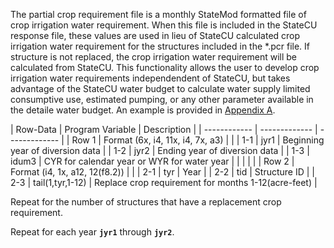 The partial crop requirement file is a monthly StateMod formatted file of crop irrigation water requirement. 
When this file is included in the StateCU response file, these values are used in lieu of StateCU calculated 
crop irrigation water requirement for the structures included in the \*.pcr file. If structure is not replaced, 
the  crop irrigation water requirement will be calculated from StateCU. This functionality allows the user to 
develop crop irrigation water requirements independendent of StateCU, but takes advantage of the StateCU water 
budget to calculate water supply limited consumptive use, estimated pumping, or any other parameter available 
in the detaile water budget. An example is provided in [Appendix A](../AppendixA/A1.md). 

 | Row-Data | Program Variable | Description |
    | ------------ | ------------- | ------------- |
	| Row 1 | Format (6x, i4, 11x, i4, 7x, a3) | |
	| 1-1 | jyr1 | Beginning year of diversion data |
	| 1-2 | jyr2 | Ending year of diversion data |
	| 1-3 | idum3 | CYR for calendar year or WYR for water year |
	| | | |
	| Row 2 | Format (i4, 1x, a12, 12(f8.2)) | |
	| 2-1 | tyr | Year |
	| 2-2 | tid | Structure ID |
	| 2-3 | tail(1,tyr,1-12) | Replace crop requirement for months 1-12(acre-feet) |
	
Repeat for the number of structures that have a replacement crop requirement.

Repeat for each year **`jyr1`** through **`jyr2`**.